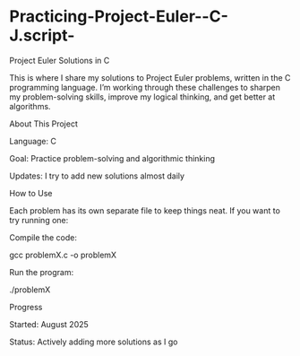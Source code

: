 # Practicing-Project-Euler--C-J.script-
Project Euler Solutions in C

This is where I share my solutions to Project Euler problems, written in the C programming language. I’m working through these challenges to sharpen my problem-solving skills, improve my logical thinking, and get better at algorithms.

About This Project

Language: C

Goal: Practice problem-solving and algorithmic thinking

Updates: I try to add new solutions almost daily

How to Use

Each problem has its own separate file to keep things neat.
If you want to try running one:

Compile the code:

gcc problemX.c -o problemX


Run the program:

./problemX

Progress

Started: August 2025

Status: Actively adding more solutions as I go
